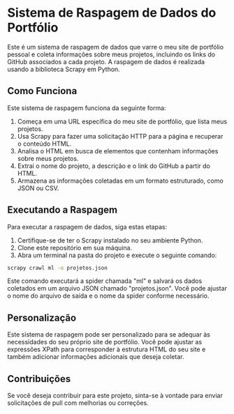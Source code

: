 # Sistema de Raspagem de Dados do Portfólio

Este é um sistema de raspagem de dados que varre o meu site de portfólio pessoal e coleta informações sobre meus projetos, incluindo os links do GitHub associados a cada projeto. A raspagem de dados é realizada usando a biblioteca Scrapy em Python.

## Como Funciona

Este sistema de raspagem funciona da seguinte forma:

1. Começa em uma URL específica do meu site de portfólio, que lista meus projetos.
2. Usa Scrapy para fazer uma solicitação HTTP para a página e recuperar o conteúdo HTML.
3. Analisa o HTML em busca de elementos que contenham informações sobre meus projetos.
4. Extrai o nome do projeto, a descrição e o link do GitHub a partir do HTML.
5. Armazena as informações coletadas em um formato estruturado, como JSON ou CSV.

## Executando a Raspagem

Para executar a raspagem de dados, siga estas etapas:

1. Certifique-se de ter o Scrapy instalado no seu ambiente Python.
2. Clone este repositório em sua máquina.
3. Abra um terminal na pasta do projeto e execute o seguinte comando:

```bash
scrapy crawl ml -o projetos.json
```

Este comando executará a spider chamada "ml" e salvará os dados coletados em um arquivo JSON chamado "projetos.json". Você pode ajustar o nome do arquivo de saída e o nome da spider conforme necessário.

## Personalização

Este sistema de raspagem pode ser personalizado para se adequar às necessidades do seu próprio site de portfólio. Você pode ajustar as expressões XPath para corresponder à estrutura HTML do seu site e também adicionar informações adicionais que deseja coletar.

## Contribuições

Se você deseja contribuir para este projeto, sinta-se à vontade para enviar solicitações de pull com melhorias ou correções.
